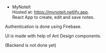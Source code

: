 * MyNoteIt
\
Hosted at: https://mynoteit.netlify.app.
\
React App to create, edit and save notes.  

Authentication is done using Firebase. 

UI is made with help of Ant Design components. 

(Backend is not done yet)

